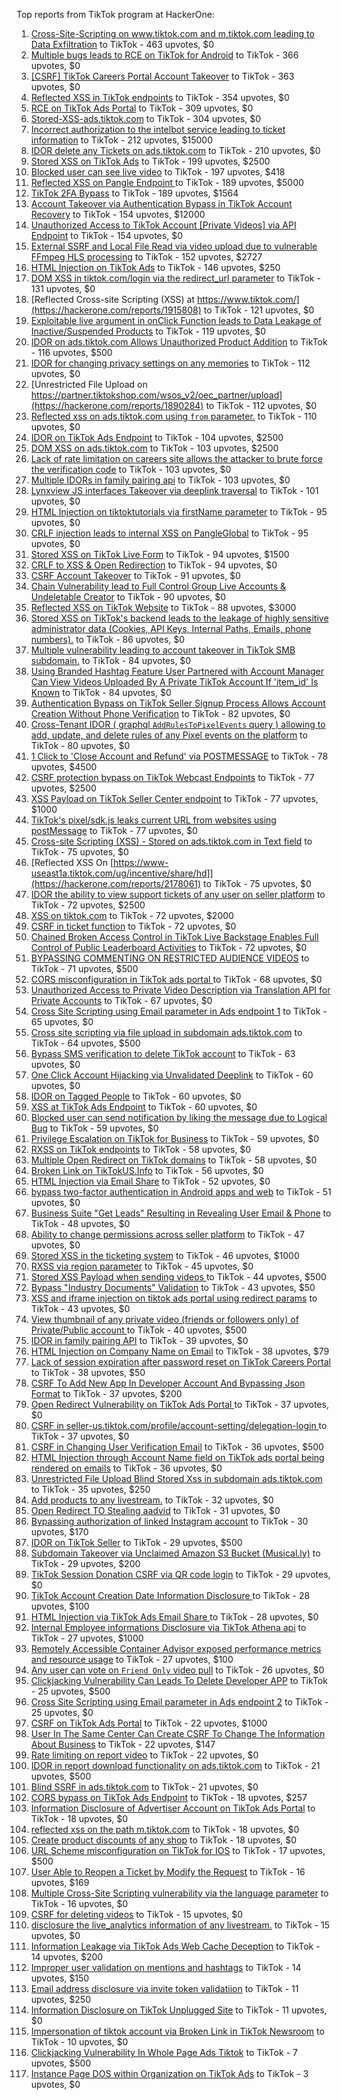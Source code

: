Top reports from TikTok program at HackerOne:

1. [Cross-Site-Scripting on www.tiktok.com and m.tiktok.com leading to Data Exfiltration](https://hackerone.com/reports/968082) to TikTok - 463 upvotes, $0
2. [Multiple bugs leads to RCE on TikTok for Android](https://hackerone.com/reports/1065500) to TikTok - 366 upvotes, $0
3. [[CSRF] TikTok Careers Portal Account Takeover](https://hackerone.com/reports/1010522) to TikTok - 363 upvotes, $0
4. [Reflected XSS in TikTok endpoints](https://hackerone.com/reports/1350887) to TikTok - 354 upvotes, $0
5. [RCE on TikTok Ads Portal](https://hackerone.com/reports/1024575) to TikTok - 309 upvotes, $0
6. [Stored-XSS-ads.tiktok.com](https://hackerone.com/reports/2306491) to TikTok - 304 upvotes, $0
7. [Incorrect authorization to the intelbot service leading to ticket information](https://hackerone.com/reports/1328546) to TikTok - 212 upvotes, $15000
8. [IDOR delete any Tickets on ads.tiktok.com](https://hackerone.com/reports/1475520) to TikTok - 210 upvotes, $0
9. [Stored XSS on TikTok Ads](https://hackerone.com/reports/1504202) to TikTok - 199 upvotes, $2500
10. [Blocked user can see live video](https://hackerone.com/reports/1067967) to TikTok - 197 upvotes, $418
11. [Reflected XSS on Pangle Endpoint ](https://hackerone.com/reports/2352968) to TikTok - 189 upvotes, $5000
12. [TikTok 2FA Bypass](https://hackerone.com/reports/1247108) to TikTok - 189 upvotes, $1564
13. [Account Takeover via Authentication Bypass in TikTok Account Recovery](https://hackerone.com/reports/2443228) to TikTok - 154 upvotes, $12000
14. [Unauthorized Access to TikTok Account [Private Videos] via API Endpoint](https://hackerone.com/reports/2868084) to TikTok - 154 upvotes, $0
15. [External SSRF and Local File Read via video upload due to vulnerable FFmpeg HLS processing](https://hackerone.com/reports/1062888) to TikTok - 152 upvotes, $2727
16. [HTML Injection on TikTok Ads](https://hackerone.com/reports/2299529) to TikTok - 146 upvotes, $250
17. [DOM XSS in tiktok.com/login via the redirect_url parameter](https://hackerone.com/reports/2583874) to TikTok - 131 upvotes, $0
18. [Reflected Cross-site Scripting (XSS) at https://www.tiktok.com/](https://hackerone.com/reports/1915808) to TikTok - 121 upvotes, $0
19. [Exploitable live argument in onClick Function leads to Data Leakage of Inactive/Suspended Products](https://hackerone.com/reports/2295958) to TikTok - 119 upvotes, $0
20. [IDOR on ads.tiktok.com Allows Unauthorized Product Addition](https://hackerone.com/reports/2848610) to TikTok - 116 upvotes, $500
21. [IDOR for changing privacy settings on any memories](https://hackerone.com/reports/1733627) to TikTok - 112 upvotes, $0
22. [Unrestricted File Upload on https://partner.tiktokshop.com/wsos_v2/oec_partner/upload](https://hackerone.com/reports/1890284) to TikTok - 112 upvotes, $0
23. [Reflected xss on ads.tiktok.com using `from` parameter.](https://hackerone.com/reports/1452375) to TikTok - 110 upvotes, $0
24. [IDOR on TikTok Ads Endpoint](https://hackerone.com/reports/1527906) to TikTok - 104 upvotes, $2500
25. [DOM XSS on ads.tiktok.com](https://hackerone.com/reports/1549451) to TikTok - 103 upvotes, $2500
26. [Lack of rate limitation on careers site allows the attacker to brute force the verification code](https://hackerone.com/reports/1075827) to TikTok - 103 upvotes, $0
27. [Multiple IDORs in family pairing api](https://hackerone.com/reports/1286332) to TikTok - 103 upvotes, $0
28. [Lynxview JS interfaces Takeover via deeplink traversal](https://hackerone.com/reports/2417516) to TikTok - 101 upvotes, $0
29. [HTML Injection on tiktoktutorials via firstName parameter](https://hackerone.com/reports/1343492) to TikTok - 95 upvotes, $0
30. [CRLF injection leads to internal XSS on PangleGlobal](https://hackerone.com/reports/2189960) to TikTok - 95 upvotes, $0
31. [Stored XSS on TikTok Live Form](https://hackerone.com/reports/1542703) to TikTok - 94 upvotes, $1500
32. [CRLF to XSS & Open Redirection](https://hackerone.com/reports/2012519) to TikTok - 94 upvotes, $0
33. [CSRF Account Takeover](https://hackerone.com/reports/1253462) to TikTok - 91 upvotes, $0
34. [Chain Vulnerability lead to Full Control Group Live Accounts & Undeletable Creator](https://hackerone.com/reports/3027478) to TikTok - 90 upvotes, $0
35. [Reflected XSS on TikTok Website](https://hackerone.com/reports/1378413) to TikTok - 88 upvotes, $3000
36. [Stored XSS on TikTok's backend leads to the leakage of highly sensitive administrator data (Cookies, API Keys, Internal Paths, Emails, phone numbers).](https://hackerone.com/reports/3037447) to TikTok - 86 upvotes, $0
37. [Multiple vulnerability leading to account takeover in TikTok SMB subdomain.](https://hackerone.com/reports/1404612) to TikTok - 84 upvotes, $0
38. [Using Branded Hashtag Feature User Partnered with Account Manager Can View Videos Uploaded By A Private TikTok Account If 'item_id' Is Known](https://hackerone.com/reports/2209429) to TikTok - 84 upvotes, $0
39. [Authentication Bypass on TikTok Seller Signup Process Allows Account Creation Without Phone Verification](https://hackerone.com/reports/2286745) to TikTok - 82 upvotes, $0
40. [Cross-Tenant IDOR ( graphql `AddRulesToPixelEvents` query ) allowing to add, update, and delete rules of any Pixel events on the platform](https://hackerone.com/reports/984965) to TikTok - 80 upvotes, $0
41. [1 Click to 'Close Account and Refund' via POSTMESSAGE](https://hackerone.com/reports/1897443) to TikTok - 78 upvotes, $4500
42. [CSRF protection bypass on TikTok Webcast Endpoints](https://hackerone.com/reports/1543234) to TikTok - 77 upvotes, $2500
43. [XSS Payload on TikTok Seller Center endpoint](https://hackerone.com/reports/1554048) to TikTok - 77 upvotes, $1000
44. [TikTok's pixel/sdk.js leaks current URL from websites using postMessage](https://hackerone.com/reports/1598749) to TikTok - 77 upvotes, $0
45. [Cross-site Scripting (XSS) - Stored on ads.tiktok.com in Text  field](https://hackerone.com/reports/1376961) to TikTok - 75 upvotes, $0
46. [Reflected XSS On [https://www-useast1a.tiktok.com/ug/incentive/share/hd]](https://hackerone.com/reports/2178061) to TikTok - 75 upvotes, $0
47. [IDOR the ability to view support tickets of any user on seller platform](https://hackerone.com/reports/1392630) to TikTok - 72 upvotes, $2500
48. [XSS on tiktok.com](https://hackerone.com/reports/1322104) to TikTok - 72 upvotes, $2000
49. [CSRF in ticket function](https://hackerone.com/reports/1890310) to TikTok - 72 upvotes, $0
50. [Chained Broken Access Control in TikTok Live Backstage Enables Full Control of Public Leaderboard Activities](https://hackerone.com/reports/3012526) to TikTok - 72 upvotes, $0
51. [BYPASSING COMMENTING ON RESTRICTED  AUDIENCE VIDEOS](https://hackerone.com/reports/1337351) to TikTok - 71 upvotes, $500
52. [CORS misconfiguration in TikTok ads portal ](https://hackerone.com/reports/1006524) to TikTok - 68 upvotes, $0
53. [Unauthorized Access to Private Video Description via Translation API for Private Accounts](https://hackerone.com/reports/2921830) to TikTok - 67 upvotes, $0
54. [Cross Site Scripting using Email parameter in Ads endpoint 1](https://hackerone.com/reports/953041) to TikTok - 65 upvotes, $0
55. [Cross site scripting via file upload in subdomain ads.tiktok.com](https://hackerone.com/reports/1433125) to TikTok - 64 upvotes, $500
56. [Bypass SMS verification to delete TikTok account](https://hackerone.com/reports/964467) to TikTok - 63 upvotes, $0
57. [One Click Account Hijacking via Unvalidated Deeplink](https://hackerone.com/reports/1500614) to TikTok - 60 upvotes, $0
58. [IDOR on Tagged People](https://hackerone.com/reports/1555376) to TikTok - 60 upvotes, $0
59. [XSS at TikTok Ads Endpoint](https://hackerone.com/reports/1683129) to TikTok - 60 upvotes, $0
60. [Blocked user can send notification by liking the message due to Logical Bug](https://hackerone.com/reports/1083421) to TikTok - 59 upvotes, $0
61. [Privilege Escalation on TikTok for Business](https://hackerone.com/reports/1505567) to TikTok - 59 upvotes, $0
62. [RXSS on TikTok endpoints](https://hackerone.com/reports/2280863) to TikTok - 58 upvotes, $0
63. [Multiple Open Redirect on TikTok domains](https://hackerone.com/reports/2221547) to TikTok - 58 upvotes, $0
64. [Broken Link on TikTokUS.Info](https://hackerone.com/reports/1338457) to TikTok - 56 upvotes, $0
65. [HTML Injection via Email Share](https://hackerone.com/reports/1490311) to TikTok - 52 upvotes, $0
66. [bypass two-factor authentication in Android apps and web](https://hackerone.com/reports/1747978) to TikTok - 51 upvotes, $0
67. [Business Suite "Get Leads" Resulting in Revealing User Email & Phone](https://hackerone.com/reports/1744194) to TikTok - 48 upvotes, $0
68. [Ability to change permissions across seller platform](https://hackerone.com/reports/1783001) to TikTok - 47 upvotes, $0
69. [Stored XSS in the ticketing system](https://hackerone.com/reports/1694037) to TikTok - 46 upvotes, $1000
70. [RXSS via region parameter](https://hackerone.com/reports/2251191) to TikTok - 45 upvotes, $0
71. [Stored XSS Payload when sending videos ](https://hackerone.com/reports/1536046) to TikTok - 44 upvotes, $500
72. [Bypass "Industry Documents" Validation](https://hackerone.com/reports/997514) to TikTok - 43 upvotes, $50
73. [XSS and iframe injection on tiktok ads portal using redirect params](https://hackerone.com/reports/1514554) to TikTok - 43 upvotes, $0
74. [View thumbnail of any private video (friends or followers only) of Private/Public account ](https://hackerone.com/reports/1498353) to TikTok - 40 upvotes, $500
75. [IDOR in family pairing API](https://hackerone.com/reports/1586950) to TikTok - 39 upvotes, $0
76. [HTML Injection on Company Name on Email](https://hackerone.com/reports/1022655) to TikTok - 38 upvotes, $79
77. [Lack of session expiration after password reset on TikTok Careers Portal](https://hackerone.com/reports/997127) to TikTok - 38 upvotes, $50
78. [CSRF To Add New App In Developer Account And Bypassing Json Format](https://hackerone.com/reports/997615) to TikTok - 37 upvotes, $200
79. [Open Redirect Vulnerability on TikTok Ads Portal ](https://hackerone.com/reports/948150) to TikTok - 37 upvotes, $0
80. [CSRF in seller-us.tiktok.com/profile/account-setting/delegation-login ](https://hackerone.com/reports/2002352) to TikTok - 37 upvotes, $0
81. [CSRF in Changing User Verification Email](https://hackerone.com/reports/1531235) to TikTok - 36 upvotes, $500
82. [HTML Injection through Account Name field on TikTok ads portal being rendered on emails](https://hackerone.com/reports/1066607) to TikTok - 36 upvotes, $0
83. [Unrestricted File Upload Blind Stored Xss  in subdomain ads.tiktok.com](https://hackerone.com/reports/1577370) to TikTok - 35 upvotes, $250
84. [Add products to any livestream.](https://hackerone.com/reports/1654657) to TikTok - 32 upvotes, $0
85. [Open Redirect TO  Stealing aadvid](https://hackerone.com/reports/1378533) to TikTok - 31 upvotes, $0
86. [Bypassing authorization of linked Instagram account](https://hackerone.com/reports/1199965) to TikTok - 30 upvotes, $170
87. [IDOR on TikTok Seller](https://hackerone.com/reports/1509057) to TikTok - 29 upvotes, $500
88. [Subdomain Takeover via Unclaimed Amazon S3 Bucket (Musical.ly)](https://hackerone.com/reports/1102537) to TikTok - 29 upvotes, $200
89. [TikTok Session Donation CSRF via QR code login](https://hackerone.com/reports/1133661) to TikTok - 29 upvotes, $0
90. [TikTok Account Creation Date Information Disclosure ](https://hackerone.com/reports/1562020) to TikTok - 28 upvotes, $100
91. [HTML Injection via TikTok Ads Email Share ](https://hackerone.com/reports/1376990) to TikTok - 28 upvotes, $0
92. [Internal Employee informations Disclosure via TikTok Athena api](https://hackerone.com/reports/1575560) to TikTok - 27 upvotes, $1000
93. [Remotely Accessible Container Advisor exposed performance metrics and resource usage](https://hackerone.com/reports/1697599) to TikTok - 27 upvotes, $100
94. [Any user can vote on `Friend Only` video pull](https://hackerone.com/reports/1793940) to TikTok - 26 upvotes, $0
95. [Clickjacking Vulnerability Can Leads To Delete Developer APP](https://hackerone.com/reports/1416612) to TikTok - 25 upvotes, $500
96. [Cross Site Scripting using Email parameter in Ads endpoint 2](https://hackerone.com/reports/946160) to TikTok - 25 upvotes, $0
97. [CSRF on TikTok Ads Portal](https://hackerone.com/reports/1087436) to TikTok - 22 upvotes, $1000
98. [User In The Same Center Can Create CSRF To Change The Information About Business](https://hackerone.com/reports/1006306) to TikTok - 22 upvotes, $147
99. [Rate limiting on report video](https://hackerone.com/reports/948146) to TikTok - 22 upvotes, $0
100. [IDOR in report download functionality on ads.tiktok.com](https://hackerone.com/reports/1559739) to TikTok - 21 upvotes, $500
101. [Blind SSRF in ads.tiktok.com](https://hackerone.com/reports/1006599) to TikTok - 21 upvotes, $0
102. [CORS bypass on TikTok Ads Endpoint](https://hackerone.com/reports/1001951) to TikTok - 18 upvotes, $257
103. [Information Disclosure of Advertiser Account on TikTok Ads Portal](https://hackerone.com/reports/1018608) to TikTok - 18 upvotes, $0
104. [reflected xss on the path m.tiktok.com](https://hackerone.com/reports/1394440) to TikTok - 18 upvotes, $0
105. [Create product discounts of any shop](https://hackerone.com/reports/1571578) to TikTok - 18 upvotes, $0
106. [URL Scheme misconfiguration on TikTok for IOS](https://hackerone.com/reports/1437294) to TikTok - 17 upvotes, $500
107. [User Able to Reopen a Ticket by Modify the Request](https://hackerone.com/reports/998993) to TikTok - 16 upvotes, $169
108. [Multiple Cross-Site Scripting vulnerability via the language parameter](https://hackerone.com/reports/953053) to TikTok - 16 upvotes, $0
109. [CSRF for deleting videos](https://hackerone.com/reports/998979) to TikTok - 15 upvotes, $0
110. [disclosure the live_analytics information of any livestream.](https://hackerone.com/reports/1561299) to TikTok - 15 upvotes, $0
111. [Information Leakage via TikTok Ads Web Cache Deception](https://hackerone.com/reports/1484468) to TikTok - 14 upvotes, $200
112. [Improper user validation on mentions and hashtags](https://hackerone.com/reports/1610316) to TikTok - 14 upvotes, $150
113. [Email address disclosure via invite token validatiion](https://hackerone.com/reports/1560072) to TikTok - 11 upvotes, $250
114. [Information Disclosure on TikTok Unplugged Site](https://hackerone.com/reports/1249050) to TikTok - 11 upvotes, $0
115. [Impersonation of tiktok account via Broken Link in TikTok Newsroom](https://hackerone.com/reports/1504294) to TikTok - 10 upvotes, $0
116. [Clickjacking Vulnerability In Whole Page Ads Tiktok](https://hackerone.com/reports/1418857) to TikTok - 7 upvotes, $500
117. [Instance Page DOS  within Organization on TikTok Ads](https://hackerone.com/reports/1478930) to TikTok - 3 upvotes, $0

